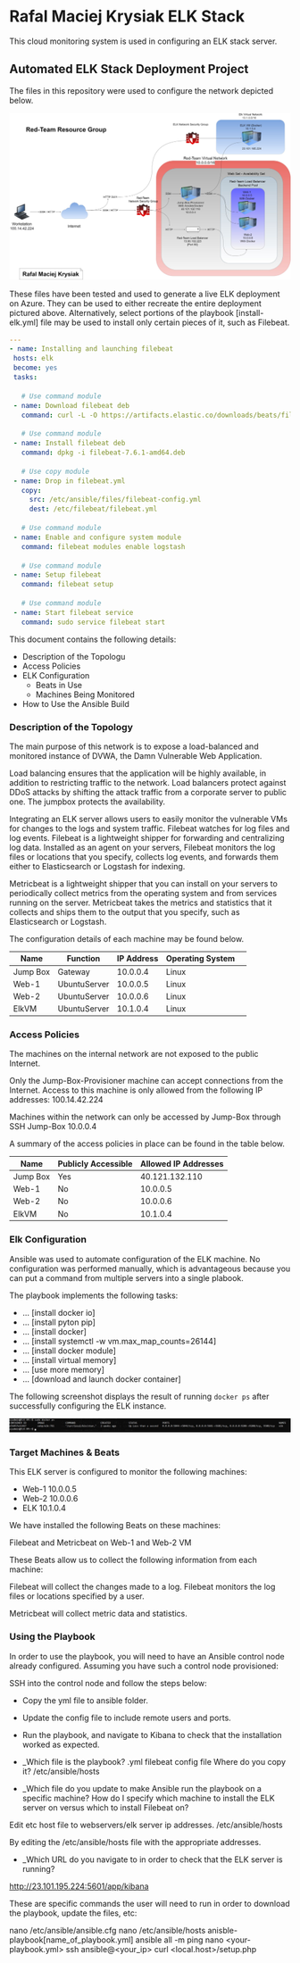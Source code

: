# Rafal Maciej Krysiak ELK Stack

This cloud monitoring system is used in configuring an ELK stack server.

## Automated ELK Stack Deployment Project

The files in this repository were used to configure the network depicted below.


![Network Diagram](Diagrams/RMKDiagram.jpg)


These files have been tested and used to generate a live ELK deployment on Azure. They can be used to either recreate the entire deployment pictured above. Alternatively, select portions of the playbook [install-elk.yml] file may be used to install only certain pieces of it, such as Filebeat.

 ```yml
---
- name: Installing and launching filebeat
  hosts: elk
  become: yes
  tasks:

    # Use command module
  - name: Download filebeat deb
    command: curl -L -O https://artifacts.elastic.co/downloads/beats/filebeat/filebeat-7.6.1-amd64.deb

    # Use command module
  - name: Install filebeat deb
    command: dpkg -i filebeat-7.6.1-amd64.deb

    # Use copy module
  - name: Drop in filebeat.yml
    copy:
      src: /etc/ansible/files/filebeat-config.yml
      dest: /etc/filebeat/filebeat.yml
 
    # Use command module
  - name: Enable and configure system module
    command: filebeat modules enable logstash

    # Use command module
  - name: Setup filebeat
    command: filebeat setup

    # Use command module
  - name: Start filebeat service
    command: sudo service filebeat start
```

This document contains the following details:
- Description of the Topologu
- Access Policies
- ELK Configuration
  - Beats in Use
  - Machines Being Monitored
- How to Use the Ansible Build


### Description of the Topology

The main purpose of this network is to expose a load-balanced and monitored instance of DVWA, the Damn Vulnerable Web Application.

Load balancing ensures that the application will be highly available, in addition to restricting traffic to the network.
Load balancers protect against DDoS attacks by shifting the attack traffic from  a corporate server to public one. The jumpbox protects the availability. 


Integrating an ELK server allows users to easily monitor the vulnerable VMs for changes to the logs and system traffic.
Filebeat watches for log files and log events. Filebeat is a lightweight shipper for forwarding and centralizing log data. Installed as an agent on your servers, Filebeat monitors the log files or locations that you specify, collects log events, and forwards them either to Elasticsearch or Logstash for indexing.

Metricbeat is a lightweight shipper that you can install on your servers to periodically collect metrics from the operating system and from services running on the server. Metricbeat takes the metrics and statistics that it collects and ships them to the output that you specify, such as Elasticsearch or Logstash.

The configuration details of each machine may be found below.

| Name       | Function      | IP Address    | Operating System |   |
|------------|---------------|---------------|------------------|---|
| Jump Box   | Gateway       | 10.0.0.4      | Linux            |   |
| Web-1      | UbuntuServer  | 10.0.0.5      | Linux            |   |
| Web-2      | UbuntuServer  | 10.0.0.6      | Linux            |   |
| ElkVM      | UbuntuServer  | 10.1.0.4      | Linux            |   |


### Access Policies

The machines on the internal network are not exposed to the public Internet. 

Only the Jump-Box-Provisioner machine can accept connections from the Internet. Access to this machine is only allowed from the following IP addresses:
100.14.42.224

Machines within the network can only be accessed by Jump-Box through SSH 
Jump-Box 10.0.0.4

A summary of the access policies in place can be found in the table below.

| Name     | Publicly Accessible | Allowed IP Addresses |
|----------|---------------------|----------------------|
| Jump Box | Yes                 | 40.121.132.110       |
| Web-1    | No                  | 10.0.0.5             |
| Web-2    | No                  | 10.0.0.6             |
| ElkVM    | No                  | 10.1.0.4             |


### Elk Configuration

Ansible was used to automate configuration of the ELK machine. No configuration was performed manually, which is advantageous because you can put a command from multiple servers into a single plabook. 

The playbook implements the following tasks:

- ... [install docker io]
- ... [install pyton pip] 
- ... [install docker]
- ... [install systemctl -w vm.max_map_counts=26144]
- ... [install docker module]
- ... [install virtual memory]
- ... [use more memory]
- ... [download and launch docker container]



The following screenshot displays the result of running `docker ps` after successfully configuring the ELK instance.

![DockerPS](Diagrams/ELKcontainer.jpg)

### Target Machines & Beats
This ELK server is configured to monitor the following machines:

- Web-1 10.0.0.5
- Web-2 10.0.0.6
- ELK   10.1.0.4

We have installed the following Beats on these machines:

Filebeat and Metricbeat on Web-1 and Web-2 VM

These Beats allow us to collect the following information from each machine:

Filebeat will collect the changes made to a log. Filebeat monitors the log files or locations specified by a user.

Metricbeat will collect metric data and statistics.

### Using the Playbook
In order to use the playbook, you will need to have an Ansible control node already configured. Assuming you have such a control node provisioned: 

SSH into the control node and follow the steps below:
- Copy the yml file to ansible folder.
- Update the config file to include remote users and ports.
- Run the playbook, and navigate to Kibana to check that the installation worked as expected.


- _Which file is the playbook? .yml filebeat config file Where do you copy it? /etc/ansible/hosts

- _Which file do you update to make Ansible run the playbook on a specific machine? How do I specify which machine to install the ELK server on versus which to install Filebeat on? 

Edit etc host file to webservers/elk server ip addresses. /etc/ansible/hosts

By editing the /etc/ansible/hosts file with the appropriate addresses. 

- _Which URL do you navigate to in order to check that the ELK server is running?

http://23.101.195.224:5601/app/kibana

These are specific commands the user will need to run in order to download the playbook, update the files, etc:

nano /etc/ansible/ansible.cfg
nano /etc/ansible/hosts
anisble-playbook[name_of_playbook.yml]
ansible all -m ping
nano <your-playbook.yml>
ssh ansible@<your_ip>
curl <local.host>/setup.php

